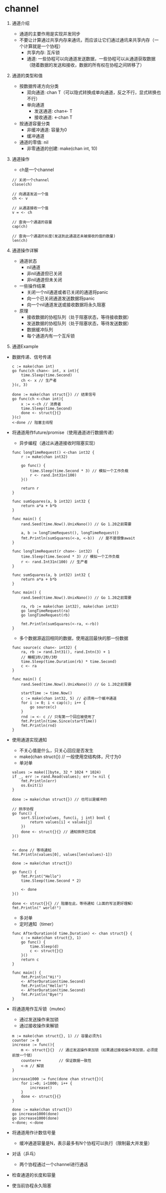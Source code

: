 # channel
1. 通道介绍
    * 通道的主要作用是实现并发同步
    * 不要让计算通过共享内存来通讯，而应该让它们通过通讯来共享内存（一个计算就是一个协程）
        * 共享内存: 互斥锁
        * 通道: 一些协程可以向通道发送数据，一些协程可以从通道获取数据（随着数据的发送和接收，数据的所有权在协程之间转移了）

2. 通道的类型和值
    * 按数据传递方向分类
        * 双向通道: chan T（可以隐式转换成单向通道，反之不行，显式转换也不行）
        * 单向通道
            * 发送通道: chan<- T
            * 接收通道: <-chan T
    * 按通道容量分类
        * 非缓冲通道: 容量为0
        * 缓冲通道
    * 通道的零值: nil
        * 非零通道的创建: make(chan int, 10)
3. 通道操作
    * ch是一个channel
    ```
    // 关闭一个channel
    close(ch) 

    // 向通道发送一个值
    ch <- v

    // 从通道接收一个值
    v = <- ch

    // 查询一个通道的容量
    cap(ch)

    // 查询一个通道的长度(发送到此通道还未被接收的值的数量)
    len(ch)
    ```
4. 通道操作详解
    * 通道状态
        * nil通道
        * 非nil通道但已关闭
        * 非nil通道但未关闭
    * 一些操作结果
        * 关闭一个nil通道或者已关闭的通道将panic
        * 向一个已关闭通道发送数据将panic
        * 向一个nil通道发送或接收数据将永久阻塞
    * 原理
        * 接收数据的协程队列（处于阻塞状态，等待接收数据）
        * 发送数据的协程队列（处于阻塞状态，等待发送数据）
        * 数据缓冲队列
        * 每个通道内有一个互斥锁

5. 通道Example
* 数据传递、信号传递
    ```
    c := make(chan int)
    go func(ch chan<- int, x int){
        time.Sleep(time.Second)
        ch <- x // 生产者
    }(c, 3) 

    done := make(chan struct{}) // 结束信号
    go func(ch <-chan int){
        x := <-ch // 消费者
        time.Sleep(time.Second)
        done <- struct{}{}
    }(c)
    <-done // 阻塞主线程
    ```

* 将通道用作future/promise（使用通道进行数据传递）
    * 异步编程（通过从通道接收时阻塞实现）
    ```
    func longTimeRequest() <-chan int32 {
        r := make(chan int32)

        go func() {
            time.Sleep(time.Second * 3) // 模拟一个工作负载
            r <- rand.Int31n(100)
        }()

        return r
    }

    func sumSquares(a, b int32) int32 {
        return a*a + b*b
    }

    func main() {
        rand.Seed(time.Now().UnixNano()) // Go 1.20之前需要

        a, b := longTimeRequest(), longTimeRequest()
        fmt.Println(sumSquares(<-a, <-b))  // 是不是很像await
    }
    ```

    ```
    func longTimeRequest(r chan<- int32)  {
        time.Sleep(time.Second * 3) // 模拟一个工作负载
        r <- rand.Int31n(100) // 生产者
    }

    func sumSquares(a, b int32) int32 {
        return a*a + b*b
    }

    func main() {
        rand.Seed(time.Now().UnixNano()) // Go 1.20之前需要

        ra, rb := make(chan int32), make(chan int32)
        go longTimeRequest(ra)
        go longTimeRequest(rb)

        fmt.Println(sumSquares(<-ra, <-rb))
    }
    ```

    * 多个数据源返回相同的数据，使用返回最快的那一份数据
    ```
    func source(c chan<- int32) {
        ra, rb := rand.Int31(), rand.Intn(3) + 1
        // 睡眠1秒/2秒/3秒
        time.Sleep(time.Duration(rb) * time.Second)
        c <- ra
    }

    func main() {
        rand.Seed(time.Now().UnixNano()) // Go 1.20之前需要

        startTime := time.Now()
        c := make(chan int32, 5) // 必须用一个缓冲通道
        for i := 0; i < cap(c); i++ {
            go source(c)
        }
        rnd := <- c // 只有第一个回应被使用了
        fmt.Println(time.Since(startTime))
        fmt.Println(rnd)
    }
    ```

* 使用通道实现通知
    * 不关心值是什么，只关心回应是否发生
    * make(chan struct{}) // 一般使用空结构体，尺寸为0
    * 单对单
    ```
    values := make([]byte, 32 * 1024 * 1024)
	if _, err := rand.Read(values); err != nil {
		fmt.Println(err)
		os.Exit(1)
	}

	done := make(chan struct{}) // 也可以是缓冲的

	// 排序协程
	go func() {
		sort.Slice(values, func(i, j int) bool {
			return values[i] < values[j]
		})
		done <- struct{}{} // 通知排序已完成
	}()


	<- done // 等待通知
	fmt.Println(values[0], values[len(values)-1])
    ```

    ```
    done := make(chan struct{})

	go func() {
		fmt.Print("Hello")
		time.Sleep(time.Second * 2)

		<- done 
	}()

	done <- struct{}{} // 阻塞在此，等待通知（上面的写法更好理解）
	fmt.Println(" world!")
    ```

    * 多对单
    * 定时通知（timer）
    ```
    func AfterDuration(d time.Duration) <- chan struct{} {
        c := make(chan struct{}, 1)
        go func() {
            time.Sleep(d)
            c <- struct{}{}
        }()
        return c
    }

    func main() {
        fmt.Println("Hi!")
        <- AfterDuration(time.Second)
        fmt.Println("Hello!")
        <- AfterDuration(time.Second)
        fmt.Println("Bye!")
    }
    ```

* 将通道用作互斥锁（mutex）
    * 通过发送操作来加锁
    * 通过接收操作来解锁
    ```
    m := make(chan struct{}, 1) // 容量必须为1
    counter := 0
    increase := func(){
        m <- struct{}{}  // 通过发送操作来加锁（如果通过接收操作来加锁，必须提前放一个锁）
        counter++        // 保证数据一致性
        <-m // 解锁
    }

    increase1000 := func(done chan struct{}){
        for i:=0; i<1000; i++ {
            increase()
        }
        done <- struct{}{}
    }

    done := make(chan struct{})
    go increase1000(done)
    go increase1000(done)
    <-done; <-done

    ```

* 将通道用作计数信号量
    * 缓冲通道容量是N，表示最多有N个协程可以执行（限制最大并发量）

* 对话（乒乓）
    * 两个协程通过一个channel进行通话

* 检查通道的长度和容量
* 使当前协程永久阻塞